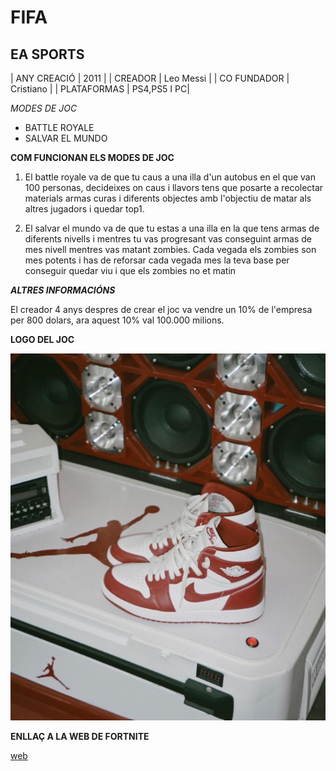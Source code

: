 # FIFA

## EA SPORTS

| ANY CREACIÓ    |  2011        |
| CREADOR        |  Leo Messi   |
| CO FUNDADOR    |  Cristiano   |
| PLATAFORMAS    |  PS4,PS5 I PC|

*MODES DE JOC*

- BATTLE ROYALE
- SALVAR EL MUNDO

**COM FUNCIONAN ELS MODES DE JOC**

1. El battle royale  va de que tu caus a una illa d'un autobus en el que van 100 personas, decideixes on caus i llavors tens que posarte a recolectar materials armas curas i diferents objectes amb l'objectiu de matar als altres jugadors i quedar top1.

2. El salvar el mundo va de que tu estas a una illa en la que tens armas de diferents nivells i mentres tu vas progresant vas conseguint armas de mes nivell mentres vas matant zombies. Cada vegada els zombies son mes potents i has de reforsar cada vegada mes la teva base per conseguir quedar viu i que els zombies no et matin




***ALTRES INFORMACIÓNS***

El creador 4 anys despres de crear el joc va vendre un 10% de l'empresa per 800 dolars, ara aquest 10% val 100.000 milions.


**LOGO DEL JOC**

![logo](jordan.png)

**ENLLAÇ A LA WEB DE FORTNITE**

[web](https://fortnite.com)
